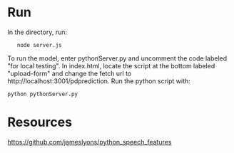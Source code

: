# Run
In the directory, run:

       node server.js
To run the model, enter pythonServer.py and uncomment the code labeled "for local testing". In index.html, locate the script at the bottom labeled "upload-form" and change the fetch url to http://localhost:3001/pdprediction.
Run the python script with:

    python pythonServer.py

# Resources
https://github.com/jameslyons/python_speech_features
